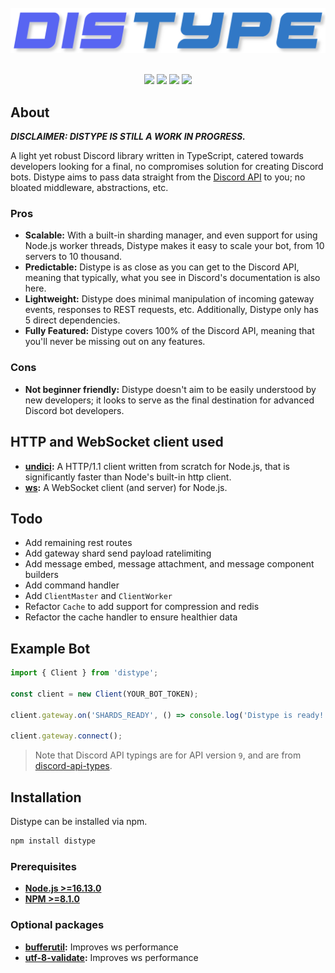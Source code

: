 <div align="center">
    <br>
    <a href="https://github.com/distype/distype"><img src="https://raw.githubusercontent.com/distype/assets/master/banner.png" width="600"></a>
    <br><br>
    <p>
        <a href="https://www.npmjs.com/package/distype"><img src="https://img.shields.io/npm/v/distype.svg?color=5162F&style=for-the-badge&logo=npm"></a>
        <a href="https://github.com/distype/distype/actions/workflows/build.yml"><img src="https://img.shields.io/github/workflow/status/distype/distype/Build?style=for-the-badge&logo=github"><a>
        <a href="https://github.com/distype/distype/actions/workflows/tests.yml"><img src="https://img.shields.io/github/workflow/status/distype/distype/Tests?label=tests&style=for-the-badge&logo=github"><a>
        <a href="https://discord.gg/hRXKcUKGHB"><img src="https://img.shields.io/discord/564877383308541964?color=5162F1&style=for-the-badge&logo=discord&logoColor=white"></a>
    </p>
</div>

## About

***DISCLAIMER: DISTYPE IS STILL A WORK IN PROGRESS.***

A light yet robust Discord library written in TypeScript, catered towards developers looking for a final, no compromises solution for creating Discord bots. Distype aims to pass data straight from the [Discord API](https://discord.com/developers/docs/intro) to you; no bloated middleware, abstractions, etc.

### Pros

- **Scalable:** With a built-in sharding manager, and even support for using Node.js worker threads, Distype makes it easy to scale your bot, from 10 servers to 10 thousand.
- **Predictable:** Distype is as close as you can get to the Discord API, meaning that typically, what you see in Discord's documentation is also here.
- **Lightweight:** Distype does minimal manipulation of incoming gateway events, responses to REST requests, etc. Additionally, Distype only has 5 direct dependencies.
- **Fully Featured:** Distype covers 100% of the Discord API, meaning that you'll never be missing out on any features.

### Cons

- **Not beginner friendly:** Distype doesn't aim to be easily understood by new developers; it looks to serve as the final destination for advanced Discord bot developers.

## HTTP and WebSocket client used

- **[undici](https://undici.nodejs.org/):** A HTTP/1.1 client written from scratch for Node.js, that is significantly faster than Node's built-in http client.
- **[ws](https://github.com/websockets/ws):** A WebSocket client (and server) for Node.js.

## Todo
- Add remaining rest routes
- Add gateway shard send payload ratelimiting
- Add message embed, message attachment, and message component builders
- Add command handler
- Add `ClientMaster` and `ClientWorker`
- Refactor `Cache` to add support for compression and redis
- Refactor the cache handler to ensure healthier data

## Example Bot

```ts
import { Client } from 'distype';

const client = new Client(YOUR_BOT_TOKEN);

client.gateway.on('SHARDS_READY', () => console.log('Distype is ready!'));

client.gateway.connect();
```

> Note that Discord API typings are for API version `9`, and are from [discord-api-types](https://www.npmjs.com/package/discord-api-types).

## Installation

Distype can be installed via npm.
```sh
npm install distype
```

### Prerequisites

- **[Node.js >=16.13.0](https://nodejs.org/)**
- **[NPM >=8.1.0](https://www.npmjs.com/)**

### Optional packages

- **[bufferutil](https://www.npmjs.com/package/bufferutil/):** Improves ws performance
- **[utf-8-validate](https://www.npmjs.com/package/utf-8-validate/):** Improves ws performance
